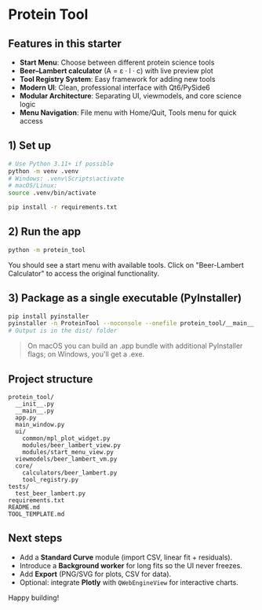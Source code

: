 # Protein Tool

## Features in this starter
- **Start Menu**: Choose between different protein science tools
- **Beer–Lambert calculator** (A = ε · l · c) with live preview plot
- **Tool Registry System**: Easy framework for adding new tools
- **Modern UI**: Clean, professional interface with Qt6/PySide6
- **Modular Architecture**: Separating UI, viewmodels, and core science logic
- **Menu Navigation**: File menu with Home/Quit, Tools menu for quick access

## 1) Set up
```bash
# Use Python 3.11+ if possible
python -m venv .venv
# Windows: .venv\Scripts\activate
# macOS/Linux:
source .venv/bin/activate

pip install -r requirements.txt
```

## 2) Run the app
```bash
python -m protein_tool
```

You should see a start menu with available tools. Click on "Beer-Lambert Calculator" to access the original functionality.

## 3) Package as a single executable (PyInstaller)
```bash
pip install pyinstaller
pyinstaller -n ProteinTool --noconsole --onefile protein_tool/__main__.py
# Output is in the dist/ folder
```

> On macOS you can build an .app bundle with additional PyInstaller flags; on Windows, you'll get a .exe.

## Project structure
```
protein_tool/
  __init__.py
  __main__.py
  app.py
  main_window.py
  ui/
    common/mpl_plot_widget.py
    modules/beer_lambert_view.py
    modules/start_menu_view.py
  viewmodels/beer_lambert_vm.py
  core/
    calculators/beer_lambert.py
    tool_registry.py
tests/
  test_beer_lambert.py
requirements.txt
README.md
TOOL_TEMPLATE.md
```

## Next steps
- Add a **Standard Curve** module (import CSV, linear fit + residuals).
- Introduce a **Background worker** for long fits so the UI never freezes.
- Add **Export** (PNG/SVG for plots, CSV for data).
- Optional: integrate **Plotly** with `QWebEngineView` for interactive charts.

Happy building!
